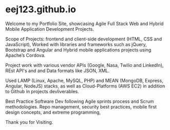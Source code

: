 # eej123.github.io
Welcome to my Portfolio Site, showcasing Agile Full Stack Web and Hybrid Mobile Application Development Projects.

Scope of Projects: frontend and client-side development (HTML, CSS and JavaScript), Worked with libraries and frameworks such as jQuery, Bootstrap and Angular and Hybrid mobile applications projects using Apache’s Cordova. 

Project work with various vendor APIs (Google, Nasa, Twilio and LinkedIn), REst API's and and Data formats like JSON, XML.

Used LAMP (Linux, Apache, MySQL, PHP) and MEAN (MongoDB, Express, Angular, NodeJS) stacks, as well as Cloud-Platforms (AWS EC2) in addition to Github in projects devliverables.

Best Practice Software Dev following Agile sprints process and Scrum methodologies. Repo management, security best practices, mobile first design concepts, and extreme programming, 

Thank you for Visiting.

